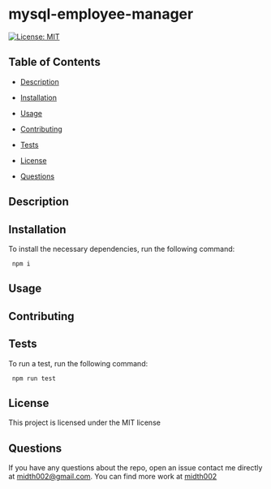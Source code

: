   # mysql-employee-manager

   [![License: MIT](https://img.shields.io/badge/License-MIT-yellow.svg)](https://opensource.org/licenses/MIT)
  
  ## Table of Contents 

  * [Description](#description)
  
  * [Installation](#installation)
  
  * [Usage](#usage)
  
  * [Contributing](#contributing)
  
  * [Tests](#tests)

  * [License](#license)

  * [Questions](#questions)

  ## Description

  
  
  ## Installation 

  To install the necessary dependencies, run the following command:
  
  ```Dependencies
   npm i
  ```  
  ## Usage

  
  
  ## Contributing

  
  
  ## Tests
  
  To run a test, run the following command: 

  ```tests
   npm run test
  ```
  ## License

  This project is licensed under the MIT license 

  ## Questions
  
  If you have any questions about the repo, open an issue contact me directly at [midth002@gmail.com](mailto:midth002@gmail.com). You can find more work at [midth002](https://github.com/midth002)
  
  
